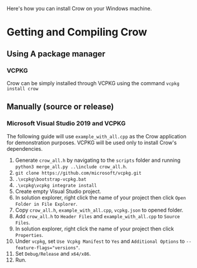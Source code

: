 Here's how you can install Crow on your Windows machine.
# Getting and Compiling Crow
## Using A package manager
### VCPKG
Crow can be simply installed through VCPKG using the command `vcpkg install crow`

## Manually (source or release)
### Microsoft Visual Studio 2019 and VCPKG
The following guide will use `example_with_all.cpp` as the Crow application for demonstration purposes. VCPKG will be used only to install Crow's dependencies.

1. Generate `crow_all.h` by navigating to the `scripts` folder and running `python3 merge_all.py ..\include crow_all.h`.
2. `git clone https://github.com/microsoft/vcpkg.git`
3. `.\vcpkg\bootstrap-vcpkg.bat`
4. `.\vcpkg\vcpkg integrate install`
5. Create empty Visual Studio project.
6. In solution explorer, right click the name of your project then click `Open Folder in File Explorer`.
7. Copy `crow_all.h`, `example_with_all.cpp`, `vcpkg.json` to opened folder.
8. Add `crow_all.h` to `Header Files` and `example_with_all.cpp` to `Source Files`.
9. In solution explorer, right click the name of your project then click `Properties`.
10. Under `vcpkg`, set `Use Vcpkg Manifest` to `Yes` and `Additional Options` to `--feature-flags="versions"`.
11. Set `Debug/Release` and `x64/x86`. 
12. Run.
